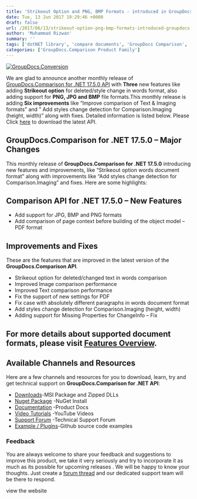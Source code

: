 ```yaml
---
title: 'Strikeout Option and PNG, BMP Formats - introduced in GroupDocs.Comparison for .NET API v17.5.0'
date: Tue, 13 Jun 2017 19:29:46 +0000
draft: false
url: /2017/06/13/strikeout-option-png-bmp-formats-introduced-groupdocs.comparison-.net-api-v17.5.0/
author: 'Muhammad Rizwan'
summary: ''
tags: ['dotNET library', 'compare documents', 'GroupDocs Comparison', 'Text Strikeout']
categories: ['GroupDocs.Comparison Product Family']
---
```


[![GroupDocs.Conversion](https://blog.groupdocs.com/wp-content/uploads/sites/4/2016/11/groupdocs-comparison-net.png)](https://www.groupdocs.com/products/comparison/net)

We are glad to announce another monthly release of [GroupDocs.Comparison for .NET 17.5.0 API](http://www.groupdocs.com/products/comparison/net "Document Comparison API ") with **Three** new features like adding **Strikeout option** for deleted/style change in words format, also adding support for **PNG, JPG and BMP** file formats.This monthly release is adding **Six improvements** like “Improve comparison of Text & Imaging formats” and ” Add styles change detection for Comparison.Imaging (height, width)” along with fixes. Detailed information is listed below. Please Click [here](https://downloads.groupdocs.com/comparison/net) to download the latest API.

## GroupDocs.Comparison for .NET 17.5.0 – Major Changes

This monthly release of **GroupDocs.Comparison for .NET 17.5.0** introducing new features and improvements, like “Strikeout option words document format” along with improvements like “Add styles change detection for Comparison.Imaging” and fixes. Here are some highlights:

## Comparison API for .NET 17.5.0 – New Features

*   Add support for JPG, BMP and PNG formats
*   Add comparison of page context before building of the object model – PDF format

## Improvements and Fixes

These are the features that are improved in the latest version of the **GroupDocs.Comparison API**.

*   Strikeout option for deleted/changed text in words comparison
*   Improved Image comparison performance
*   Improved Text comparison performance
*   Fix the support of new settings for PDF
*   Fix case with absolutely different paragraphs in words document format
*   Add styles change detection for Comparison.Imaging (height, width)
*   Adding support for Missing Properties for ChangeInfo – Fix

## For more details about supported document formats, please visit [Features Overview](http://groupdocs.com/docs/display/comparisonnet/Features+Overview).

## Available Channels and Resources

Here are a few channels and resources for you to download, learn, try and get technical support on **GroupDocs.Comparison for .NET API**:

*   [Downloads](http://downloads.groupdocs.com/comparison/net "Dwonloads;")\-MSI Package and Zipped DLLs
*   [Nuget Package](https://www.nuget.org/packages/groupdocs-comparison-dotnet/ "GroupDocs.Comparison for .NET NuGet") -NuGet Install
*   [Documentation](http://groupdocs.com/docs/display/comparisonnet/Home "Product Documentation") -Product Docs
*   [Video Tutorials](https://www.youtube.com/playlist?list=PLp-A5JSk_O76uvyS_WPOZm28eG-KRKiYy "GroupDocs.Comparison for .NET Videos") -YouTube Videos
*   [Support Forum](http://www.groupdocs.com/Community/forums/groupdocs.comparison-product-family/9/showforum.aspx "GroupDocs.Comparison for .NET Forum") -Technical Support Forum
*   [Example / Plugins](https://github.com/groupdocs-comparison/GroupDocs.Comparison-for-.NET "GroupDocs.Comparison for .NET Github")\-Github source code examples

### Feedback

You are always welcome to share your feedback and suggestions to improve this product, we take it very seriously and try to incorporate it as much as its possible for upcoming releases . We will be happy to know your thoughts. Just create a [forum thread](http://www.groupdocs.com/Community/forums/groupdocs.comparison-product-family/9/showforum.aspx) and our dedicated support team will be there to respond.

view the website




